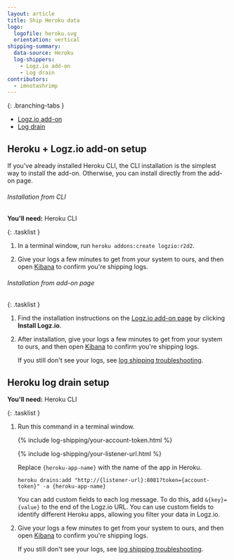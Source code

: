 ```yaml
---
layout: article
title: Ship Heroku data
logo:
  logofile: heroku.svg
  orientation: vertical
shipping-summary:
  data-source: Heroku
  log-shippers:
    - Logz.io add-on
    - Log drain
contributors:
  - imnotashrimp
---
```


<div class="branching-container">

{: .branching-tabs }
  * [Logz.io add-on](#logzio-add-on-config)
  * [Log drain](#log-drain-config)


<div id="logzio-add-on-config">

## Heroku + Logz.io add-on setup

If you've already installed Heroku CLI, the CLI installation is the simplest way to install the add-on. Otherwise, you can install directly from the add-on page.

###### Installation from CLI

**You'll need:** Heroku CLI

{: .tasklist }
1. In a terminal window, run `heroku addons:create logzio:r2d2`.

2. Give your logs a few minutes to get from your system to ours, and then open [Kibana](https://app.logz.io/#/dashboard/kibana) to confirm you're shipping logs.

###### Installation from add-on page

{: .tasklist }
1. Find the installation instructions on the [Logz.io add-on page](https://elements.heroku.com/addons/logzio) by clicking **Install Logz.io**.

2. After installation, give your logs a few minutes to get from your system to ours, and then open [Kibana](https://app.logz.io/#/dashboard/kibana) to confirm you're shipping logs.

    If you still don't see your logs, see [log shipping troubleshooting]({{site.baseurl}}/user-guide/log-shipping/log-shipping-troubleshooting.html).

</div>


<div id="log-drain-config">

## Heroku log drain setup

**You'll need:** Heroku CLI

{: .tasklist }
1. Run this command in a terminal window.

    {% include log-shipping/your-account-token.html %}

    {% include log-shipping/your-listener-url.html %}

    Replace `{heroku-app-name}` with the name of the app in Heroku.

    ```shell
    heroku drains:add "http://{listener-url}:8081?token={account-token}" -a {heroku-app-name}
    ```

    You can add custom fields to each log message. To do this, add `&{key}={value}` to the end of the Logz.io URL. You can use custom fields to identify different Heroku apps, allowing you filter your data in Logz.io.

2. Give your logs a few minutes to get from your system to ours, and then open [Kibana](https://app.logz.io/#/dashboard/kibana) to confirm you're shipping logs.

   If you still don't see your logs, see [log shipping troubleshooting]({{site.baseurl}}/user-guide/log-shipping/log-shipping-troubleshooting.html).


</div>

</div>